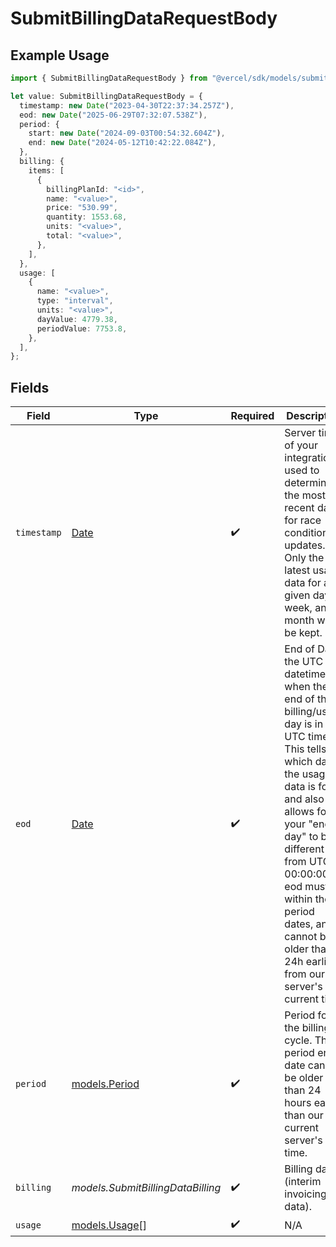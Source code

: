 # SubmitBillingDataRequestBody

## Example Usage

```typescript
import { SubmitBillingDataRequestBody } from "@vercel/sdk/models/submitbillingdataop.js";

let value: SubmitBillingDataRequestBody = {
  timestamp: new Date("2023-04-30T22:37:34.257Z"),
  eod: new Date("2025-06-29T07:32:07.538Z"),
  period: {
    start: new Date("2024-09-03T00:54:32.604Z"),
    end: new Date("2024-05-12T10:42:22.084Z"),
  },
  billing: {
    items: [
      {
        billingPlanId: "<id>",
        name: "<value>",
        price: "530.99",
        quantity: 1553.68,
        units: "<value>",
        total: "<value>",
      },
    ],
  },
  usage: [
    {
      name: "<value>",
      type: "interval",
      units: "<value>",
      dayValue: 4779.38,
      periodValue: 7753.8,
    },
  ],
};
```

## Fields

| Field                                                                                                                                                                                                                                                                                                                      | Type                                                                                                                                                                                                                                                                                                                       | Required                                                                                                                                                                                                                                                                                                                   | Description                                                                                                                                                                                                                                                                                                                |
| -------------------------------------------------------------------------------------------------------------------------------------------------------------------------------------------------------------------------------------------------------------------------------------------------------------------------- | -------------------------------------------------------------------------------------------------------------------------------------------------------------------------------------------------------------------------------------------------------------------------------------------------------------------------- | -------------------------------------------------------------------------------------------------------------------------------------------------------------------------------------------------------------------------------------------------------------------------------------------------------------------------- | -------------------------------------------------------------------------------------------------------------------------------------------------------------------------------------------------------------------------------------------------------------------------------------------------------------------------- |
| `timestamp`                                                                                                                                                                                                                                                                                                                | [Date](https://developer.mozilla.org/en-US/docs/Web/JavaScript/Reference/Global_Objects/Date)                                                                                                                                                                                                                              | :heavy_check_mark:                                                                                                                                                                                                                                                                                                         | Server time of your integration, used to determine the most recent data for race conditions & updates. Only the latest usage data for a given day, week, and month will be kept.                                                                                                                                           |
| `eod`                                                                                                                                                                                                                                                                                                                      | [Date](https://developer.mozilla.org/en-US/docs/Web/JavaScript/Reference/Global_Objects/Date)                                                                                                                                                                                                                              | :heavy_check_mark:                                                                                                                                                                                                                                                                                                         | End of Day, the UTC datetime for when the end of the billing/usage day is in UTC time. This tells us which day the usage data is for, and also allows for your \"end of day\" to be different from UTC 00:00:00. eod must be within the period dates, and cannot be older than 24h earlier from our server's current time. |
| `period`                                                                                                                                                                                                                                                                                                                   | [models.Period](../models/period.md)                                                                                                                                                                                                                                                                                       | :heavy_check_mark:                                                                                                                                                                                                                                                                                                         | Period for the billing cycle. The period end date cannot be older than 24 hours earlier than our current server's time.                                                                                                                                                                                                    |
| `billing`                                                                                                                                                                                                                                                                                                                  | *models.SubmitBillingDataBilling*                                                                                                                                                                                                                                                                                          | :heavy_check_mark:                                                                                                                                                                                                                                                                                                         | Billing data (interim invoicing data).                                                                                                                                                                                                                                                                                     |
| `usage`                                                                                                                                                                                                                                                                                                                    | [models.Usage](../models/usage.md)[]                                                                                                                                                                                                                                                                                       | :heavy_check_mark:                                                                                                                                                                                                                                                                                                         | N/A                                                                                                                                                                                                                                                                                                                        |